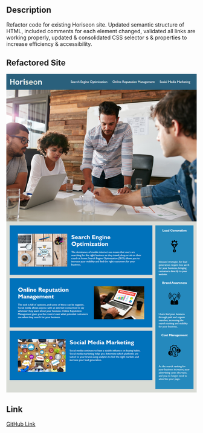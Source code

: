 # <Horiseon Refactor Challenge>

## Description

Refactor code for existing Horiseon site.  Updated semantic structure of HTML, included comments for each element changed, validated all links are working properly, updated & consolidated CSS selector s & properties to increase efficiency & accessibility. 

## Refactored Site

![screenshot](./assets/images/screenshot.png)

## Link
[GitHub Link](https://djamiranda.github.io/horiseon/)